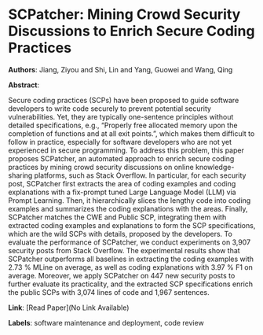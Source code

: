 # SCPatcher: Mining Crowd Security Discussions to Enrich Secure Coding Practices

**Authors**: Jiang, Ziyou and Shi, Lin and Yang, Guowei and Wang, Qing

**Abstract**:

Secure coding practices (SCPs) have been proposed to guide software developers to write code securely to prevent potential security vulnerabilities. Yet, they are typically one-sentence principles without detailed specifications, e.g., “Properly free allocated memory upon the completion of functions and at all exit points.”, which makes them difficult to follow in practice, especially for software developers who are not yet experienced in secure programming. To address this problem, this paper proposes SCPatcher, an automated approach to enrich secure coding practices by mining crowd security discussions on online knowledge-sharing platforms, such as Stack Overflow. In particular, for each security post, SCPatcher first extracts the area of coding examples and coding explanations with a fix-prompt tuned Large Language Model (LLM) via Prompt Learning. Then, it hierarchically slices the lengthy code into coding examples and summarizes the coding explanations with the areas. Finally, SCPatcher matches the CWE and Public SCP, integrating them with extracted coding examples and explanations to form the SCP specifications, which are the wild SCPs with details, proposed by the developers. To evaluate the performance of SCPatcher, we conduct experiments on 3,907 security posts from Stack Overflow. The experimental results show that SCPatcher outperforms all baselines in extracting the coding examples with 2.73 % MLine on average, as well as coding explanations with 3.97 % F1 on average. Moreover, we apply SCPatcher on 447 new security posts to further evaluate its practicality, and the extracted SCP specifications enrich the public SCPs with 3,074 lines of code and 1,967 sentences.

**Link**: [Read Paper](No Link Available)

**Labels**: software maintenance and deployment, code review
